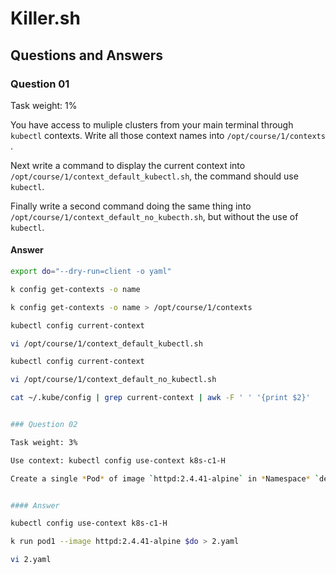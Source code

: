 # Killer.sh

## Questions and Answers

### Question 01

Task weight: 1%

You have access to muliple clusters from your main terminal through `kubectl` contexts. Write all those context names into `/opt/course/1/contexts` .

Next write a command to display the current context into `/opt/course/1/context_default_kubectl.sh`, the command should use `kubectl`.

Finally write a second command doing the same thing into `/opt/course/1/context_default_no_kubecth.sh`, but without the use of `kubectl`.

#### Answer

```bash
export do="--dry-run=client -o yaml"

k config get-contexts -o name

k config get-contexts -o name > /opt/course/1/contexts

kubectl config current-context

vi /opt/course/1/context_default_kubectl.sh

kubectl config current-context

vi /opt/course/1/context_default_no_kubectl.sh

cat ~/.kube/config | grep current-context | awk -F ' ' '{print $2}'


### Question 02

Task weight: 3%

Use context: kubectl config use-context k8s-c1-H

Create a single *Pod* of image `httpd:2.4.41-alpine` in *Namespace* `default`. The Pod should be named `pod1` and the container should be named `pod1-container`. This *Pod* should **only** be scheduled on a master node*, do not add new labels any nodes.


#### Answer

kubectl config use-context k8s-c1-H

k run pod1 --image httpd:2.4.41-alpine $do > 2.yaml

vi 2.yaml

